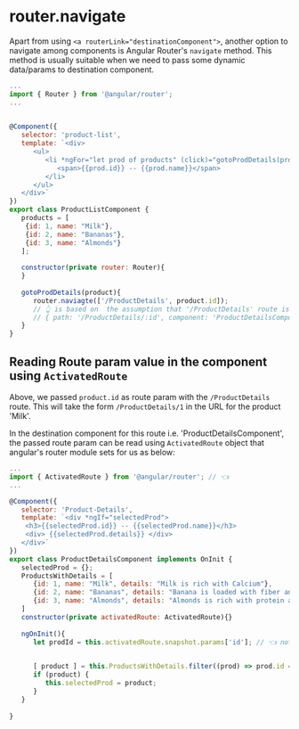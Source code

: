 # router.navigate

Apart from using `<a routerLink="destinationComponent">`, another option to navigate among components is Angular Router's `navigate` method. This method is usually suitable when we need to pass some dynamic data/params to destination component. 

```js
...
import { Router } from '@angular/router';
...

 
@Component({
   selector: 'product-list',
   template: `<div>
      <ul>
         <li *ngFor="let prod of products" (click)="gotoProdDetails(prod)">
            <span>{{prod.id}} -- {{prod.name}}</span>
         </li>
      </ul>
   </div>`
})
export class ProductListComponent {
   products = [
    {id: 1, name: "Milk"}, 
    {id: 2, name: "Bananas"},
    {id: 3, name: "Almonds"}
   ];
   
   constructor(private router: Router){
   }
   
   gotoProdDetails(product){
      router.naviagte(['/ProductDetails', product.id]);
      // 👆 is based on  the assumption that '/ProductDetails' route is configured as below:
      // { path: '/ProductDetails/:id', component: 'ProductDetailsComponent' }
   }
} 
```


## Reading Route param value in the component using `ActivatedRoute`
Above, we passed `product.id` as route param with the `/ProductDetails` route.
This will take the form `/ProductDetails/1` in the URL for the product 'Milk'.

In the destination component for this route i.e. 'ProductDetailsComponent', the passed route param can be read using `ActivatedRoute` object that angular's router module sets for us as below:

```js
...
import { ActivatedRoute } from '@angular/router'; // 👈
...

@Component({
   selector: 'Product-Details',
   template: `<div *ngIf="selectedProd">
    <h3>{{selectedProd.id}} -- {{selectedProd.name}}</h3>
    <div> {{selectedProd.details}} </div>
   </div>`
})
export class ProductDetailsComponent implements OnInit {
   selectedProd = {};
   ProductsWithDetails = [
      {id: 1, name: "Milk", details: "Milk is rich with Calcium"},
      {id: 2, name: "Bananas", details: "Banana is loaded with fiber and has high content of potassium "},
      {id: 3, name: "Almonds", details: "Almonds is rich with protein and Vitamin E"}
   ]
   constructor(private activatedRoute: ActivatedRoute){}
   
   ngOnInit(){
      let prodId = this.activatedRoute.snapshot.params['id']; // 👈 note how to read route parameters using ActivatedRoute.snapshot.params

      
      [ product ] = this.ProductsWithDetails.filter((prod) => prod.id === prodId); 
      if (product) {
         this.selectedProd = product;
      }
   }
   
}
```





